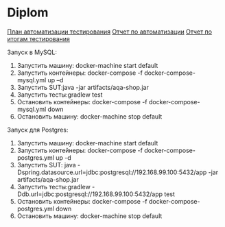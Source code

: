 # Diplom

[План автоматизации тестирования](https://github.com/YuliyaGer/Diplom/blob/master/Doc/Plan.md)
[Отчет по автоматизации](https://github.com/YuliyaGer/Diplom/blob/master/Doc/Automatization%20summary.md)
[Отчет по итогам тестирования](https://github.com/YuliyaGer/Diplom/blob/master/Doc/Summary.md)

Запуск в MySQL:
1.	Запустить машину: docker-machine start default
2.	Запустить контейнеры: docker-compose -f docker-compose-mysql.yml up –d
3.	Запустить SUT:java -jar artifacts/aqa-shop.jar
4.	Запустить тесты:gradlew test 
5.	Остановить контейнеры: docker-compose -f docker-compose-mysql.yml down
6.	Остановить машину: docker-machine stop default

Запуск для Postgres:
1.	Запустить машину: docker-machine start default
2.	Запустить контейнеры: docker-compose -f docker-compose-postgres.yml up -d
3.	Запустить SUT: java -Dspring.datasource.url=jdbc:postgresql://192.168.99.100:5432/app -jar artifacts/aqa-shop.jar
4.	Запустить тесты:gradlew -Ddb.url=jdbc:postgresql://192.168.99.100:5432/app test
5.	Остановить контейнеры: docker-compose -f docker-compose-postgres.yml down
6.	Остановить машину: docker-machine stop default
